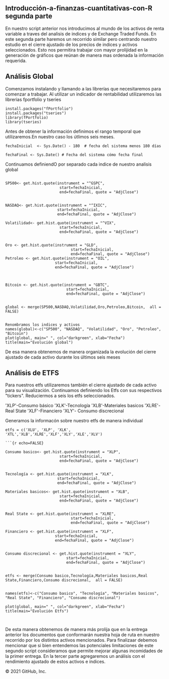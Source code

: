 
##   Introducción-a-finanzas-cuantitativas-con-R segunda parte

En nuestro script anterior nos introducimos al mundo de los activos de renta variable a traves del analisis de indices y de Exchange Traded Funds.
En este segunda parte haremos un recorrido similar pero centrando nuestro estudio en el cierre ajustado de los precios de indices y activos seleccionados.
Esto nos permitira trabajar con mayor prolijidad en la generación de gráficos que reúnan de manera mas ordenada la información requerida.
##  Análisis Global
Comenzamos instalando y llamando a las librerías que necesitaremos para comenzar a trabajar.
Al utilizar un indicador de rentabilidad utilizaremos las librerias fportfolio y tseries

```{r echo=FALSE}
install.packages("fPortfolio")
install.packages("tseries")
library(fPortfolio)
library(tseries)
```

Antes de obtener la información definimos el rango temporal que utilizaremos.En nuestro caso los útlimos seis meses.
```{r echo=FALSE}
fechaInicial  <- Sys.Date() - 180  # fecha del sistema menos 180 días 

fechaFinal <- Sys.Date() # Fecha del sistema cómo fecha final 
```


Continuamos definiendO por separado cada indice de nuestro analisis global
```{r echo=FALSE}

SP500<- get.hist.quote(instrument = "^GSPC", 
                        start=fechaInicial, 
                        end=fechaFinal, quote = "AdjClose")


NASDAQ<- get.hist.quote(instrument = "^IXIC", 
                       start=fechaInicial, 
                       end=fechaFinal, quote = "AdjClose")

Volatilidad<- get.hist.quote(instrument = "^VIX", 
                        start=fechaInicial, 
                        end=fechaFinal, quote = "AdjClose")


Oro <- get.hist.quote(instrument = "GLD", 
                             start=fechaInicial, 
                             end=fechaFinal, quote = "AdjClose")
Petroleo <- get.hist.quote(instrument = "OIL", 
                      start=fechaInicial, 
                      end=fechaFinal, quote = "AdjClose")



Bitcoin <- get.hist.quote(instrument = "GBTC", 
                           start=fechaInicial, 
                           end=fechaFinal, quote = "AdjClose")


global <- merge(SP500,NASDAQ,Volatilidad,Oro,Petroleo,Bitcoin,  all = FALSE) 


Renombramos los indices y activos
names(global)<-c("SP500", "NASDAQ", "Volatilidad", "Oro", "Petroleo", "Bitcoin")
plot(global, main=" ", col="darkgreen", xlab="Fecha")
title(main="Evolución global")

```
De esa manera obtenemos de manera organizada la evolución del cierre ajustado de cada activo durante los últimos seis meses

## Análisis de ETFS

Para nuestros etfs utilizaremos también el cierre ajustado de cada activo para su visualización.
Continuamos definiendo los Etfs con sus respectivos "tickers". Reduciermos a seis los etfs seleccionados.

'XLP'-Consumo básico 
'XLK'-Tecnología 
'XLB'-Materiales basicos
'XLRE'-Real State
'XLF'-Financiero
'XLY'- Consumo discrecional


Generamos la informacón sobre nuestro etfs de manera individual

```
etfs = c('XLU', 'XLP', 'XLK', 'XTL','XLB','XLRE','XLF','XLY','XLE','XLV')

```{r echo=FALSE}

Consumo basico<- get.hist.quote(instrument = "XLP", 
                        start=fechaInicial, 
                        end=fechaFinal, quote = "AdjClose")


Tecnología <- get.hist.quote(instrument = "XLK", 
                       start=fechaInicial, 
                       end=fechaFinal, quote = "AdjClose")

Materiales basicos<- get.hist.quote(instrument = "XLB", 
                        start=fechaInicial, 
                        end=fechaFinal, quote = "AdjClose")


Real State <- get.hist.quote(instrument = "XLRE", 
                             start=fechaInicial, 
                             end=fechaFinal, quote = "AdjClose")

Financiero <- get.hist.quote(instrument = "XLF", 
                      start=fechaInicial, 
                      end=fechaFinal, quote = "AdjClose")


Consumo discrecional <- get.hist.quote(instrument = "XLY", 
                           start=fechaInicial, 
                           end=fechaFinal, quote = "AdjClose")


etfs <- merge(Consumo basico,Tecnología,Materiales basicos,Real State,Financiero,Consumo discrecional,  all = FALSE) 


names(etfs)<-c("Consumo basico", "Tecnología", "Materiales basicos", "Real State", "Financiero", "Consumo discrecional")

plot(global, main=" ", col="darkgreen", xlab="Fecha")
title(main="Evolución Etfs")



```


De esta manera obtenemos de manera más prolija que en la entrega anterior los documentos que conformarán nuestra hoja de ruta en nuestro recorrido por los distintos activos mencionados.
Para finalizaar debemos mencionar que si bien entendemos las potenciales limitaciones de este segundo script consideramos que permite mejorar algunas incomidades de la primer entrega.
En la tercer parte agregaremos un análisis con el rendimiento ajustado de estos activos e índices.

© 2021 GitHub, Inc.
